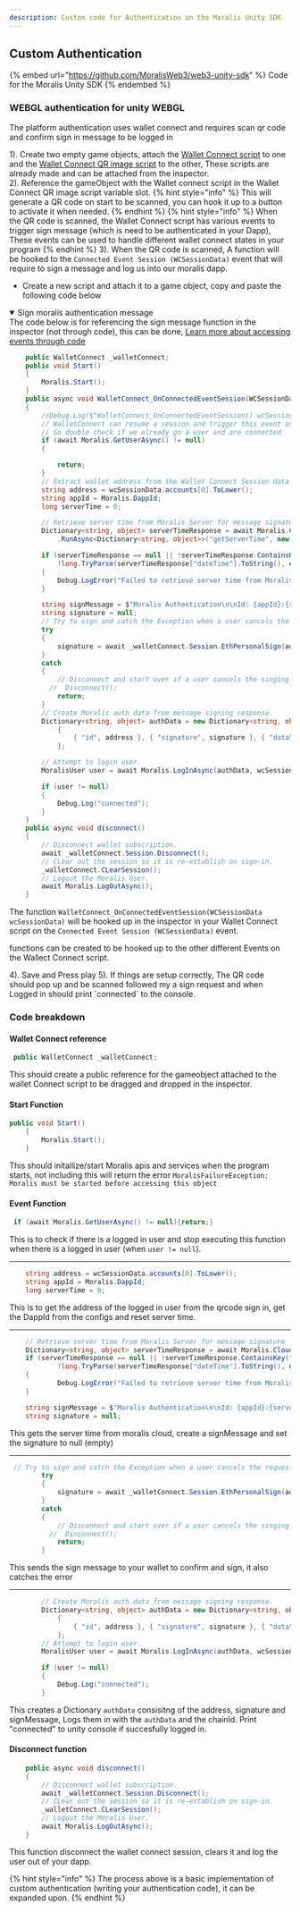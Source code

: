 ```yaml
---
description: Custom code for Authentication on the Moralis Unity SDK
---
```


## Custom Authentication

{% embed url="https://github.com/MoralisWeb3/web3-unity-sdk" %}
Code for the Moralis Unity SDK
{% endembed %}

### WEBGL authentication for unity WEBGL

The platform authentication uses wallet connect and requires scan qr code and confirm sign in message to be logged in

1). Create two empty game objects, attach the [Wallet Connect script](https://github.com/MoralisWeb3/web3-unity-sdk/blob/main/Runtime/External/WalletConnect/WalletConnectSharp.Unity/WalletConnect.cs) to one and the [Wallet Connect QR image script](https://github.com/MoralisWeb3/web3-unity-sdk/blob/main/Runtime/External/WalletConnect/WalletConnectSharp.Unity/UI/WalletConnectQRImage.cs) to the other, These scripts are already made and can be attached from the inspector.  
2). Reference the gameObject with the Wallet connect script in the Wallet Connect QR image script variable slot.
{% hint style="info" %}
This will generate a QR code on start to be scanned, you can hook it up to a button to activate it when needed.
{% endhint %}
{% hint style="info" %}
When the QR code is scanned, the Wallet Connect script has various events to trigger sign message (which is need to be authenticated in your Dapp), These events can be used to handle different wallet connect states in your program
{% endhint %}
3). When the QR code is scanned, A function will be hooked to the `Connected Event Session (WCSessionData)` event that will require to sign a message and log us into our moralis dapp.

- Create a new script and attach it to a game object, copy and paste the following code below

<details open>
<summary>Sign moralis authentication message</summary>
The code below is for referencing the sign message function in the inspector (not through code), this can be done, <a target = "_blank" href = "https://docs.unity3d.com/ScriptReference/Events.UnityEvent.html">Learn more about accessing events through code</a>

```csharp
    public WalletConnect _walletConnect;
    public void Start()
    {
        Moralis.Start();
    }
    public async void WalletConnect_OnConnectedEventSession(WCSessionData wcSessionData)
    {
        //Debug.Log($"WalletConnect_OnConnectedEventSession() wcSessionData = {wcSessionData}");
        // WalletConnect can resume a session and trigger this event on start
        // So double check if we already go a user and are connected
        if (await Moralis.GetUserAsync() != null)
        {

            return;
        }
        // Extract wallet address from the Wallet Connect Session data object.
        string address = wcSessionData.accounts[0].ToLower();
        string appId = Moralis.DappId;
        long serverTime = 0;

        // Retrieve server time from Moralis Server for message signature
        Dictionary<string, object> serverTimeResponse = await Moralis.Cloud
            .RunAsync<Dictionary<string, object>>("getServerTime", new Dictionary<string, object>());

        if (serverTimeResponse == null || !serverTimeResponse.ContainsKey("dateTime") ||
            !long.TryParse(serverTimeResponse["dateTime"].ToString(), out serverTime))
        {
            Debug.LogError("Failed to retrieve server time from Moralis Server!");
        }

        string signMessage = $"Moralis Authentication\n\nId: {appId}:{serverTime}";
        string signature = null;
        // Try to sign and catch the Exception when a user cancels the request
        try
        {
            signature = await _walletConnect.Session.EthPersonalSign(address, signMessage);
        }
        catch
        {
            // Disconnect and start over if a user cancels the singing request or there is an error
          //  Disconnect();
            return;
        }
        // Create Moralis auth data from message signing response.
        Dictionary<string, object> authData = new Dictionary<string, object>
            {
                { "id", address }, { "signature", signature }, { "data", signMessage }
            };

        // Attempt to login user.
        MoralisUser user = await Moralis.LogInAsync(authData, wcSessionData.chainId.Value);

        if (user != null)
        {
            Debug.Log("connected");
        }
    }
    public async void disconnect()
    {
        // Disconnect wallet subscription.
        await _walletConnect.Session.Disconnect();
        // CLear out the session so it is re-establish on sign-in.
        _walletConnect.CLearSession();
        // Logout the Moralis User.
        await Moralis.LogOutAsync();
    }
```

The function `WalletConnect_OnConnectedEventSession(WCSessionData wcSessionData)` will be hooked up in the inspector in your Wallet Connect script on the `Connected Event Session (WCSessionData)` event.

functions can be created to be hooked up to the other different Events on the Wallect Connect script.

</details>
4). Save and Press play
5). If things are setup correctly, The QR code should pop up and be scanned followed my a sign request and when Logged in should print `connected` to the console.

### Code breakdown

#### Wallet Connect reference

```csharp
 public WalletConnect _walletConnect;
```

This should create a public reference for the gameobject attached to the wallet Connect script to be dragged and dropped in the inspector.

#### Start Function

```csharp
public void Start()
    {
        Moralis.Start();
    }
```

This should initailize/start Moralis apis and services when the program starts, not including this will return the error `MoralisFailureException: Moralis must be started before accessing this object`

#### Event Function

```csharp
 if (await Moralis.GetUserAsync() != null){return;}
```

This is to check if there is a logged in user and stop executing this function when there is a logged in user (when `user != null`).

---

```csharp
    string address = wcSessionData.accounts[0].ToLower();
    string appId = Moralis.DappId;
    long serverTime = 0;
```

This is to get the address of the logged in user from the qrcode sign in, get the DappId from the configs and reset server time.

---

```csharp
    // Retrieve server time from Moralis Server for message signature
    Dictionary<string, object> serverTimeResponse = await Moralis.Cloud.RunAsync<Dictionary<string, object>>("getServerTime", new Dictionary<string, object>());
    if (serverTimeResponse == null || !serverTimeResponse.ContainsKey("dateTime") ||
            !long.TryParse(serverTimeResponse["dateTime"].ToString(), out serverTime))
    {
            Debug.LogError("Failed to retrieve server time from Moralis Server!");
    }

    string signMessage = $"Moralis Authentication\n\nId: {appId}:{serverTime}";
    string signature = null;
```

This gets the server time from moralis cloud, create a signMessage and set the signature to null (empty)

---

```csharp
 // Try to sign and catch the Exception when a user cancels the request
        try
        {
            signature = await _walletConnect.Session.EthPersonalSign(address, signMessage);
        }
        catch
        {
            // Disconnect and start over if a user cancels the singing request or there is an error
          //  Disconnect();
            return;
        }
```

This sends the sign message to your wallet to confirm and sign, it also catches the error

---

```csharp
        // Create Moralis auth data from message signing response.
        Dictionary<string, object> authData = new Dictionary<string, object>
            {
                { "id", address }, { "signature", signature }, { "data", signMessage }
            };
        // Attempt to login user.
        MoralisUser user = await Moralis.LogInAsync(authData, wcSessionData.chainId.Value);

        if (user != null)
        {
            Debug.Log("connected");
        }
```

This creates a Dictionary `authData` consisitng of the address, signature and signMessage, Logs them in with the `authData` and the chainId.
Print "connected" to unity console if succesfully logged in.

#### Disconnect function

```csharp
    public async void disconnect()
    {
        // Disconnect wallet subscription.
        await _walletConnect.Session.Disconnect();
        // CLear out the session so it is re-establish on sign-in.
        _walletConnect.CLearSession();
        // Logout the Moralis User.
        await Moralis.LogOutAsync();
    }
```

This function disconnect the wallet connect session, clears it and log the user out of your dapp.

{% hint style="info" %}
The process above is a basic implementation of custom authentication (writing your authentication code), it can be expanded upon.
{% endhint %}

